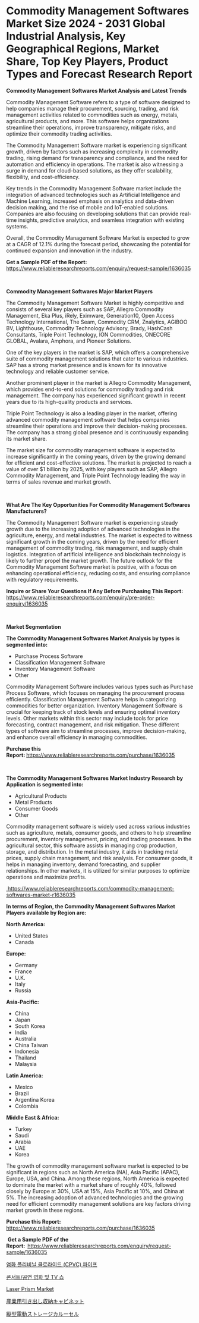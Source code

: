 <p><h1>Commodity Management Softwares Market Size 2024 - 2031 Global Industrial Analysis, Key Geographical Regions, Market Share, Top Key Players, Product Types and Forecast Research Report</h1></p><p><strong>Commodity Management Softwares Market Analysis and Latest Trends</strong></p>
<p><p>Commodity Management Software refers to a type of software designed to help companies manage their procurement, sourcing, trading, and risk management activities related to commodities such as energy, metals, agricultural products, and more. This software helps organizations streamline their operations, improve transparency, mitigate risks, and optimize their commodity trading activities.</p><p>The Commodity Management Software market is experiencing significant growth, driven by factors such as increasing complexity in commodity trading, rising demand for transparency and compliance, and the need for automation and efficiency in operations. The market is also witnessing a surge in demand for cloud-based solutions, as they offer scalability, flexibility, and cost-efficiency.</p><p>Key trends in the Commodity Management Software market include the integration of advanced technologies such as Artificial Intelligence and Machine Learning, increased emphasis on analytics and data-driven decision making, and the rise of mobile and IoT-enabled solutions. Companies are also focusing on developing solutions that can provide real-time insights, predictive analytics, and seamless integration with existing systems.</p><p>Overall, the Commodity Management Software Market is expected to grow at a CAGR of 12.1% during the forecast period, showcasing the potential for continued expansion and innovation in the industry.</p></p>
<p><strong>Get a Sample PDF of the Report:&nbsp;</strong> <a href="https://www.reliableresearchreports.com/enquiry/request-sample/1636035">https://www.reliableresearchreports.com/enquiry/request-sample/1636035</a></p>
<p>&nbsp;</p>
<p><strong>Commodity Management Softwares Major Market Players</strong></p>
<p><p>The Commodity Management Software Market is highly competitive and consists of several key players such as SAP, Allegro Commodity Management, Eka Plus, iRely, Eximware, Generation10, Open Access Technology International, The Seam, Commodity CRM, Znalytics, AGIBOO BV, Lighthouse, Commodity Technology Advisory, Brady, HashCash Consultants, Triple Point Technology, ION Commodities, ONECORE GLOBAL, Avalara, Amphora, and Pioneer Solutions.</p><p>One of the key players in the market is SAP, which offers a comprehensive suite of commodity management solutions that cater to various industries. SAP has a strong market presence and is known for its innovative technology and reliable customer service.</p><p>Another prominent player in the market is Allegro Commodity Management, which provides end-to-end solutions for commodity trading and risk management. The company has experienced significant growth in recent years due to its high-quality products and services.</p><p>Triple Point Technology is also a leading player in the market, offering advanced commodity management software that helps companies streamline their operations and improve their decision-making processes. The company has a strong global presence and is continuously expanding its market share.</p><p>The market size for commodity management software is expected to increase significantly in the coming years, driven by the growing demand for efficient and cost-effective solutions. The market is projected to reach a value of over $1 billion by 2025, with key players such as SAP, Allegro Commodity Management, and Triple Point Technology leading the way in terms of sales revenue and market growth.</p></p>
<p>&nbsp;</p>
<p><strong>What Are The Key Opportunities For Commodity Management Softwares Manufacturers?</strong></p>
<p><p>The Commodity Management Software market is experiencing steady growth due to the increasing adoption of advanced technologies in the agriculture, energy, and metal industries. The market is expected to witness significant growth in the coming years, driven by the need for efficient management of commodity trading, risk management, and supply chain logistics. Integration of artificial intelligence and blockchain technology is likely to further propel the market growth. The future outlook for the Commodity Management Software market is positive, with a focus on enhancing operational efficiency, reducing costs, and ensuring compliance with regulatory requirements.</p></p>
<p><strong>Inquire or Share Your Questions If Any Before Purchasing This Report:</strong> <a href="https://www.reliableresearchreports.com/enquiry/pre-order-enquiry/1636035">https://www.reliableresearchreports.com/enquiry/pre-order-enquiry/1636035</a></p>
<p>&nbsp;</p>
<p><strong>Market Segmentation</strong></p>
<p><strong>The Commodity Management Softwares Market Analysis by types is segmented into:</strong></p>
<p><ul><li>Purchase Process Software</li><li>Classification Management Software</li><li>Inventory Management Software</li><li>Other</li></ul></p>
<p><p>Commodity Management Software includes various types such as Purchase Process Software, which focuses on managing the procurement process efficiently. Classification Management Software helps in categorizing commodities for better organization. Inventory Management Software is crucial for keeping track of stock levels and ensuring optimal inventory levels. Other markets within this sector may include tools for price forecasting, contract management, and risk mitigation. These different types of software aim to streamline processes, improve decision-making, and enhance overall efficiency in managing commodities.</p></p>
<p><strong>Purchase this Report:&nbsp;</strong><a href="https://www.reliableresearchreports.com/purchase/1636035">https://www.reliableresearchreports.com/purchase/1636035</a></p>
<p>&nbsp;</p>
<p><strong>The Commodity Management Softwares Market Industry Research by Application is segmented into:</strong></p>
<p><ul><li>Agricultural Products</li><li>Metal Products</li><li>Consumer Goods</li><li>Other</li></ul></p>
<p><p>Commodity management software is widely used across various industries such as agriculture, metals, consumer goods, and others to help streamline procurement, inventory management, pricing, and trading processes. In the agricultural sector, this software assists in managing crop production, storage, and distribution. In the metal industry, it aids in tracking metal prices, supply chain management, and risk analysis. For consumer goods, it helps in managing inventory, demand forecasting, and supplier relationships. In other markets, it is utilized for similar purposes to optimize operations and maximize profits.</p></p>
<p><a href="https://www.reliableresearchreports.com/commodity-management-softwares-market-r1636035">&nbsp;https://www.reliableresearchreports.com/commodity-management-softwares-market-r1636035</a></p>
<p><strong>In terms of Region, the Commodity Management Softwares Market Players available by Region are:</strong></p>
<p>
    <p> <strong> North America: </strong>
        <ul>
            <li>United States</li>
            <li>Canada</li>
        </ul>
        </p> 
    <p> <strong> Europe: </strong>
        <ul>
            <li>Germany</li>
            <li>France</li>
            <li>U.K.</li>
            <li>Italy</li>
            <li>Russia</li>
        </ul>
        </p> 
    <p> <strong> Asia-Pacific: </strong>
        <ul>
            <li>China</li>
            <li>Japan</li>
            <li>South Korea</li>
            <li>India</li>
            <li>Australia</li>
            <li>China Taiwan</li>
            <li>Indonesia</li>
            <li>Thailand</li>
            <li>Malaysia</li>
        </ul>
        </p> 
    <p> <strong> Latin America: </strong>
        <ul>
            <li>Mexico</li>
            <li>Brazil</li>
            <li>Argentina Korea</li>
            <li>Colombia</li>
        </ul>
        </p> 
    <p> <strong> Middle East & Africa: </strong>
        <ul>
            <li>Turkey</li>
            <li>Saudi</li>
            <li>Arabia</li>
            <li>UAE</li>
            <li>Korea</li>
        </ul>
    </p>
    </p>
<p><p>The growth of commodity management software market is expected to be significant in regions such as North America (NA), Asia Pacific (APAC), Europe, USA, and China. Among these regions, North America is expected to dominate the market with a market share of roughly 40%, followed closely by Europe at 30%, USA at 15%, Asia Pacific at 10%, and China at 5%. The increasing adoption of advanced technologies and the growing need for efficient commodity management solutions are key factors driving market growth in these regions.</p></p>
<p><strong>Purchase this Report: </strong><a href="https://www.reliableresearchreports.com/purchase/1636035">https://www.reliableresearchreports.com/purchase/1636035</a></p>
<p>&nbsp;<strong>Get a Sample PDF of the Report:&nbsp;&nbsp;</strong><a href="https://www.reliableresearchreports.com/enquiry/request-sample/1636035">https://www.reliableresearchreports.com/enquiry/request-sample/1636035</a></p>
<p><strong></strong></p>
<p><p><a href="https://github.com/solomonbode85/Market-Research-Report-List-1/blob/main/492058784988.md">염화 폴리비닐 클로라이드 (CPVC) 파이프</a></p><p><a href="https://github.com/fredrickeglers/Market-Research-Report-List-2/blob/main/599203483472.md">콘서트/공연 영화 및 TV 쇼</a></p><p><a href="https://issuu.com/reportprime-2/docs/laser-prism-market-size-2030.pptx">Laser Prism Market</a></p><p><a href="https://github.com/schmahlson/Market-Research-Report-List-2/blob/main/255363392157.md">産業用引き出し収納キャビネット</a></p><p><a href="https://github.com/roulaayoub-saad/Market-Research-Report-List-1/blob/main/411919092156.md">縦型電動ストレージカルーセル</a></p></p>